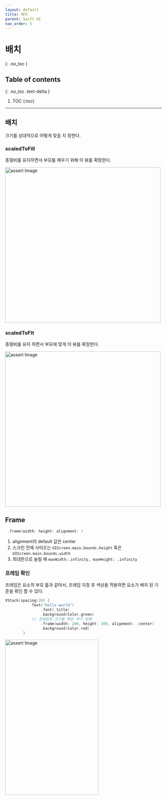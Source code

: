 ```yaml
---
layout: default
title: 배치 
parent: Swift UI
nav_order: 5
---
```



# 배치 
{: .no_toc }


## Table of contents
{: .no_toc .text-delta }

1. TOC
{:toc}

---


## 배치 

크기를 상대적으로 어떻게 맞출 지 정한다.

### scaledToFill

종횡비를 유지하면서 부모를 채우기 위해 이 뷰를 확장한다. 


<img src="../../../assets/images/scaled-to-fill.png" alt="assert Image" aria-label="assert Image" width="500" height="500">

### scaledToFIt 

종횡비를 유지 하면서 부모에 맞게 이 뷰를 확장한다. 


<img src="../../../assets/images/scaled-to-fit.png" alt="assert Image" aria-label="assert Image" width="500" height="500">

## Frame 

```swift 
 .frame(width: height: alignment: )
```

1. alignment의 default 값은 center 
1. 스크린 전체 사이즈는 `UIScreen.main.bounds.height` 혹은 `UIScreen.main.bounds.width`
1. 최대한으로 늘릴 때 `maxWidth:.infinity, maxHeight: .infinity`


### 프레임 확인 

프레임은 요소의 부모 틀과 같아서, 프레임 지정 후 색상을 적용하면 요소가 배치 된 기준을 확인 할 수 있다. 

```swift
VStack(spacing:20) {
            Text("hello world")
                .font(.title)
                .background(Color.green)
            // 프레임의 크기를 확인 하기 위해
                .frame(width: 200, height: 200, alignment: .center)
                .background(Color.red)
        }
```

<img src="../../../assets/images/frame.png" alt="assert Image" aria-label="assert Image" width="300" height="500">




